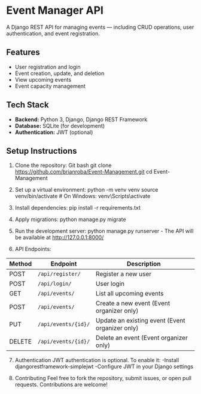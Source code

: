 # Event Manager API

A Django REST API for managing events — including CRUD operations, user authentication, and event registration.

## Features

- User registration and login
- Event creation, update, and deletion
- View upcoming events
- Event capacity management

## Tech Stack

- **Backend:** Python 3, Django, Django REST Framework
- **Database:** SQLite (for development)
- **Authentication:** JWT (optional)

## Setup Instructions

1. Clone the repository:
   Git bash
   git clone https://github.com/brianroba/Event-Management.git
   cd Event-Management

2. Set up a virtual environment:
   python -m venv venv
   source venv/bin/activate  # On Windows: venv\Scripts\activate
   
3. Install dependencies:
   pip install -r requirements.txt

4. Apply migrations:
   python manage.py migrate

5. Run the development server:
   python manage.py runserver - The API will be available at http://127.0.0.1:8000/

6. API Endpoints:

| Method | Endpoint          | Description                             |
|--------|-------------------|---------------------------------------|
| POST   | `/api/register/`  | Register a new user                    |
| POST   | `/api/login/`     | User login                            |
| GET    | `/api/events/`    | List all upcoming events               |
| POST   | `/api/events/`    | Create a new event (Event organizer only) |
| PUT    | `/api/events/{id}/` | Update an existing event (Event organizer only) |
| DELETE | `/api/events/{id}/` | Delete an event (Event organizer only) |


7. Authentication
  JWT authentication is optional. To enable it:
  -Install djangorestframework-simplejwt
  -Configure JWT in your Django settings

8. Contributing
   Feel free to fork the repository, submit issues, or open pull requests. Contributions are welcome!

